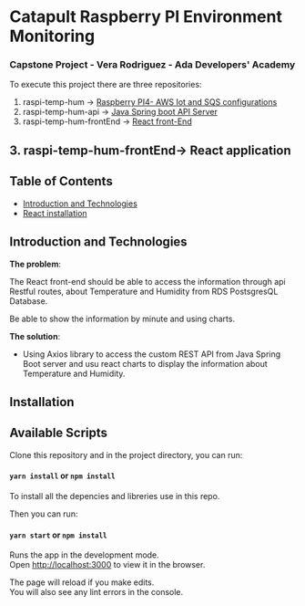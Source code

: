 
Catapult Raspberry PI Environment Monitoring
===============================================

### Capstone Project - Vera Rodriguez - Ada Developers' Academy

To execute this project there are three repositories: 

1. raspi-temp-hum -> [Raspberry PI4- AWS Iot and SQS configurations](https://github.com/veralizeth/raspi-temp-hum/blob/master/README.md)
1. raspi-temp-hum-api ->  [Java Spring boot API Server](https://github.com/veralizeth/raspi-temp-hum-api)
1. raspi-temp-hum-frontEnd -> [React front-End](https://github.com/veralizeth/raspi-temp-hum-frontEnd)

## 3. raspi-temp-hum-frontEnd-> React application

## Table of Contents

* [Introduction and Technologies](#Introduction-and-Technologies)
* [React installation](#React)


## Introduction and Technologies
**The problem**: 

The React front-end should be able to access the information through 
api Restful routes, about Temperature and Humidity from RDS PostsgresQL Database. 

Be able to show the information by minute and using charts.

**The solution**: 

* Using Axios library to access the custom REST API from Java Spring Boot server and usu react charts to display the information about Temperature and Humidity. 

## Installation

## Available Scripts

Clone this repository and in the project directory, you can run:

#### `yarn install` or `npm install` 

To install all the depencies and libreries use in this repo. 

Then you can run:

#### `yarn start` or `npm install`

Runs the app in the development mode.<br />
Open [http://localhost:3000](http://localhost:3000) to view it in the browser.

The page will reload if you make edits.<br />
You will also see any lint errors in the console.


